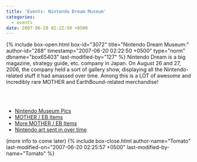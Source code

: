 ```yaml
---
title: 'Events: Nintendo Dream Museum'
categories:
  - events
date: 2007-06-20 02:22:50 +0500
---
```

{% include box-open.html box-id="3072" title="Nintendo Dream Museum:" author-id="288" timestamp="2007-06-20 02:22:50 +0500" type="norm" dbname="box65403" last-modified-by="127" %}
Nintendo Dream is a big magazine, strategy guide, etc. company in Japan. On August 26 and 27, 2006, the company held a sort of gallery show, displaying all the Nintendo-related stuff it had amassed over time. Among this is a LOT of awesome and incredibly rare MOTHER and EarthBound-related merchandise!

<br /><br />
<ul>
 <li><a href="http://mother-jp.net/event/ninpaku/">Nintendo Museum Pics</a></li>
 <li><a href="http://mother-jp.net/event/ninpaku/picture_mother_1.html">MOTHER / EB Items</a></li>
 <li><a href="http://mother-jp.net/event/ninpaku/picture_mother_2.html">More MOTHER / EB Items</a></li>
 <li><a href="http://mother-jp.net/event/ninpaku/illust_mother.html">Nintendo art sent in over time</a></li>
</ul>

(more info to come later)
{% include box-close.html author-name="Tomato" last-modified-on="2007-06-20 02:25:57 +0500" last-modified-by-name="Tomato" %}
